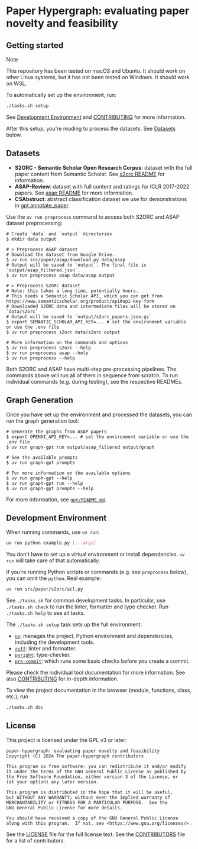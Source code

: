 # Paper Hypergraph: evaluating paper novelty and feasibility

## Getting started

> [!NOTE]
> This repository has been tested on macOS and Ubuntu. It should work on other Linux
> systems, but it has not been tested on Windows. It should work on WSL.

To automatically set up the environment, run:

```bash
./tasks.sh setup
```

See [Development Environment](#development-environment) and
[CONTRIBUTING](/CONTRIBUTING.md) for more information.

After this setup, you're reading to process the datasets. See [Datasets](#datasets)
below.

## Datasets

- **S2ORC - Semantic Scholar Open Research Corpus**: dataset with the full paper content
  from Semantic Scholar. See [s2orc README](/src/paper/s2orc/README.md) for
  information.
- **ASAP-Review**: dataset with full content and ratings for ICLR 2017-2022 papers. See
  [asap README](/src/paper/asap/README.md) for more information.
- **CSAbstruct**: abstract classification dataset we use for demonstrations in
  [gpt.annotate_paper](/src/paper/gpt/demonstrations.py).

Use the `uv run preprocess` command to access both S2ORC and ASAP dataset preprocessing:

```console
# Create `data` and `output` directories
$ mkdir data output

# > Preprocess ASAP dataset
# Download the dataset from Google Drive.
$ uv run src/paper/asap/download.py data/asap
# Output will be saved to `output`. The final file is `output/asap_filtered.json`.
$ uv run preprocess asap data/asap output

# > Preprocess S2ORC dataset
# Note: this takes a long time, potentially hours.
# This needs a Semantic Scholar API, which you can get from https://www.semanticscholar.org/product/api#api-key-form
# Downloaded S2ORC data and intermediate files will be stored on `data/s2orc`
# Output will be saved to `output/s2orc_papers.json.gz`
$ export SEMANTIC_SCHOLAR_API_KEY=... # set the environment variable or use the .env file
$ uv run preprocess s2orc data/s2orc output

# More information on the commands and options
$ uv run preprocess s2orc --help
$ uv run preprocess asap --help
$ uv run preprocess --help
```

Both S2ORC and ASAP have multi-step pre-processing pipelines. The commands above will
run all of them in sequence from scratch. To run individual commands (e.g. during
testing), see the respective READMEs.

## Graph Generation

Once you have set up the environment and processed the datasets, you can run the graph
generation tool:

```console
# Generate the graphs from ASAP papers
$ export OPENAI_API_KEY=... # set the environment variable or use the .env file
$ uv run graph-gpt run output/asap_filtered output/graph

# See the available prompts
$ uv run graph-gpt prompts

# For more information on the available options
$ uv run graph-gpt --help
$ uv run graph-gpt run --help
$ uv run graph-gpt prompts --help
```

For more information, see [`gpt/README.md`](./src/paper/gpt/README.md).

## Development Environment

When running commands, use `uv run`:

```bash
uv run python example.py [...args]
```

You don't have to set up a virtual environment or install dependencies. `uv run` will
take care of that automatically.

If you're running Python scripts or commands (e.g. see `preprocess` below), you can omit
the `python`. Real example:

```bash
uv run src/paper/s2orc/acl.py
```

See `./tasks.sh` for common development tasks. In particular, use `./tasks.sh check` to
run the linter, formatter and type checker. Run `./tasks.sh help` to see all tasks.

The `./tasks.sh setup` task sets up the full environment:

- [`uv`](https://docs.astral.sh/uv/): manages the project, Python environment and
  dependencies, including the development tools.
- [`ruff`](https://docs.astral.sh/ruff/): linter and formatter.
- [`pyright`](https://microsoft.github.io/pyright): type-checker.
- [`pre-commit`](https://pre-commit.com/): which runs some basic checks before you
  create a commit.

Please check the individual tool documentation for more information. See also
[CONTRIBUTING](/CONTRIBUTING.md) for in-depth information.

To view the project documentation in the browser (module, functions, class, etc.), run

```bash
./tasks.sh doc
```

## License

This project is licensed under the GPL v3 or later:

    paper-hypergraph: evaluating paper novelty and feasibility
    Copyright (C) 2024 The paper-hypergraph contributors

    This program is free software: you can redistribute it and/or modify
    it under the terms of the GNU General Public License as published by
    the Free Software Foundation, either version 3 of the License, or
    (at your option) any later version.

    This program is distributed in the hope that it will be useful,
    but WITHOUT ANY WARRANTY; without even the implied warranty of
    MERCHANTABILITY or FITNESS FOR A PARTICULAR PURPOSE.  See the
    GNU General Public License for more details.

    You should have received a copy of the GNU General Public License
    along with this program.  If not, see <https://www.gnu.org/licenses/>.

See the [LICENSE](LICENSE) file for the full license text. See the
[CONTRIBUTORS](CONTRIBUTORS) file for a list of contributors.
